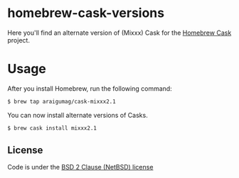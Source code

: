 # homebrew-cask-versions

Here you'll find an alternate version of (Mixxx) Cask for the [Homebrew Cask](https://github.com/Homebrew/homebrew-cask)
project.

# Usage

After you install Homebrew, run the following command:

```sh
$ brew tap araigumag/cask-mixxx2.1
```

You can now install alternate versions of Casks.

```sh
$ brew cask install mixxx2.1
```

<!--
## Acceptable Casks

`homebrew/cask-versions` is not intended to be used for all and any old versions you personally require. Casks submitted here should be expected to be used by a reasonable number of people and supported by contributors long-term.

You may wish to consider hosting your own [tap](https://github.com/Homebrew/brew/blob/master/docs/How-to-Create-and-Maintain-a-Tap.md) for casks you wish to personally support that do not meet the above standards.

For this repo, rules are (following our [nomenclature](https://github.com/Homebrew/homebrew-cask/blob/master/doc/development/adding_a_cask.md#finding-a-home-for-your-cask)):

+ Include the latest minor version of legacy versions of commercial and freemium software.
+ Legacy versions of commercial and freemium software are restricted to a maximum of five casks.
+ Include beta, development, unstable, nightly, early access program, ….
+ Refuse legacy versions of gratis or open-source software, unless there is a clear demonstrable need for them.
+ Legacy versions of gratis or open-source software that were accepted should be removed after one year.
+ Include casks that do not fit the rules, but need to exist somewhere since they are required by other casks.
-->

## License
Code is under the [BSD 2 Clause (NetBSD) license](https://github.com/Homebrew/homebrew-cask-versions/blob/master/LICENSE)
